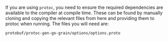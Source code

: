 If you are using `protoc`, you need to ensure the required dependencies are available to the compiler at compile time. These can be found by manually cloning and copying the relevant files from here and providing them to protoc when running. The files you will need are:
```
protobuf/protoc-gen-go-grain/options/options.proto
```